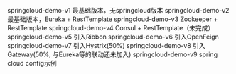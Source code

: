 springcloud-demo-v1 最基础版本，无springcloud版本
springcloud-demo-v2 最基础版本，Eureka + RestTemplate
springcloud-demo-v3 Zookeeper + RestTemplate
springcloud-demo-v4 Consul + RestTemplate（未完成）
springcloud-demo-v5 引入Ribbon
springcloud-demo-v6 引入OpenFeign
springcloud-demo-v7 引入Hystrix(50%)
springcloud-demo-v8 引入Gateway(50%, 与Eureka等的联动还未加入)
springcloud-demo-v9 spring cloud config示例
